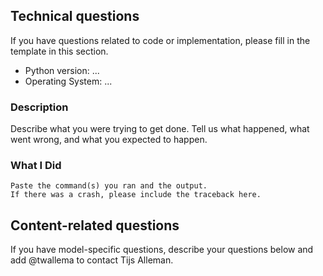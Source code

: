 <!-- If you have a question or issue about the `covid-19 model`, please use following template. -->

## Technical questions
If you have questions related to code or implementation, please fill in the template in this section.

* Python version: ...
* Operating System: ...

### Description

Describe what you were trying to get done.
Tell us what happened, what went wrong, and what you expected to happen.

### What I Did

```
Paste the command(s) you ran and the output.
If there was a crash, please include the traceback here.
```

## Content-related questions
If you have model-specific questions, describe your questions below and add @twallema to contact Tijs Alleman.
